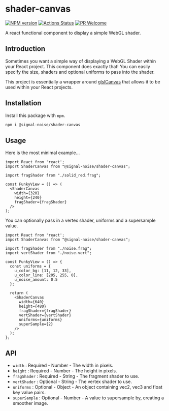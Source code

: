 # shader-canvas

[![NPM version][npm-image]][npm-url]
[![Actions Status][ci-image]][ci-url]
[![PR Welcome][npm-downloads-image]][npm-downloads-url]

A react functional component to display a simple WebGL shader.

## Introduction

Sometimes you want a simple way of displaying a WebGL Shader within your React project. This component does exactly that! You can easily specify the size, shaders and optional uniforms to pass into the shader.

This project is essentially a wrapper around [glslCanvas](https://github.com/patriciogonzalezvivo/glslCanvas/) that allows it to be used within your React projects.

## Installation

Install this package with `npm`.

```bash
npm i @signal-noise/shader-canvas
```

## Usage

Here is the most minimal example...

```JSX
import React from 'react';
import ShaderCanvas from "@signal-noise/shader-canvas";

import fragShader from "./solid_red.frag";

const FunkyView = () => (
  <ShaderCanvas
    width={320}
    height={240}
    fragShader={fragShader}
  />
);
```

You can optionally pass in a vertex shader, uniforms and a supersample value.

```JSX
import React from 'react';
import ShaderCanvas from "@signal-noise/shader-canvas";

import fragShader from "./noise.frag";
import vertShader from "./noise.vert";

const FunkyView = () => {
  const uniforms = {
    u_color_bg: [11, 12, 33],
    u_color_line: [205, 255, 0],
    u_noise_amount: 0.5
  };

  return (
    <ShaderCanvas
      width={640}
      height={480}
      fragShader={fragShader}
      vertShader={vertShader}
      uniforms={uniforms}
      superSample={2}
    />
  );
};
```

## API

- `width` : Required - Number - The width in pixels.
- `height` : Required - Number - The height in pixels.
- `fragShader` : Required - String - The fragment shader to use.
- `vertShader` : Optional - String - The vertex shader to use.
- `uniforms` : Optional - Object - An object containing vec2, vec3 and float key value pairs.
- `superSample` : Optional - Number - A value to supersample by, creating a smoother image.

[npm-image]: https://img.shields.io/npm/v/@signal-noise/shader-canvas.svg?style=flat-square&logo=react
[npm-url]: https://npmjs.org/package/@signal-noise/shader-canvas
[npm-downloads-image]: https://img.shields.io/npm/dm/@signal-noise/shader-canvas.svg
[npm-downloads-url]: https://npmcharts.com/compare/@signal-noise/shader-canvas?minimal=true
[ci-image]: https://github.com/signal-noise/shader-canvas/workflows/node-ci/badge.svg
[ci-url]: https://github.com/signal-noise/shader-canvas/actions
